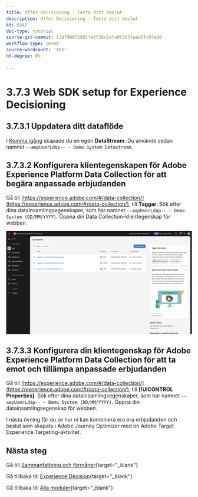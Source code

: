 ```yaml
---
title: Offer Decisioning - Testa ditt beslut
description: Offer Decisioning - Testa ditt beslut
kt: 5342
doc-type: tutorial
source-git-commit: 13d790855601fa6f36c1afa0f2d5faad5fc07eb0
workflow-type: tm+mt
source-wordcount: '151'
ht-degree: 0%

---
```


# 3.7.3 Web SDK setup for Experience Decisioning

## 3.7.3.1 Uppdatera ditt dataflöde

I [Komma igång](./../../../../modules/getting-started/gettingstarted/ex2.md) skapade du en egen **DataStream**. Du använde sedan namnet `--aepUserLdap-- - Demo System Datastream`.

## 3.7.3.2 Konfigurera klientegenskapen för Adobe Experience Platform Data Collection för att begära anpassade erbjudanden

Gå till [https://experience.adobe.com/#/data-collection/](https://experience.adobe.com/#/data-collection/), till **Taggar**. Sök efter dina datainsamlingsegenskaper, som har namnet `--aepUserLdap-- - Demo System (DD/MM/YYYY)`. Öppna din Data Collection-klientegenskap för webben.

![WebSDK](./images/launch1.png)

## 3.7.3.3 Konfigurera din klientegenskap för Adobe Experience Platform Data Collection för att ta emot och tillämpa anpassade erbjudanden

Gå till [https://experience.adobe.com/#/data-collection/](https://experience.adobe.com/#/data-collection/), till **[!UICONTROL Properties]**. Sök efter dina datainsamlingsegenskaper, som har namnet `--aepUserLdap-- - Demo System (DD/MM/YYYY)`. Öppna din datainsamlingsegenskap för webben.

I nästa övning får du se hur ni kan kombinera era era erbjudanden och beslut som skapats i Adobe Journey Optimizer med en Adobe Target Experience Targeting-aktivitet.

## Nästa steg

Gå till [Sammanfattning och förmåner](./summary.md){target="_blank"}

Gå tillbaka till [Experience Decision](ajo-decisioning.md){target="_blank"}

Gå tillbaka till [Alla moduler](./../../../../overview.md){target="_blank"}
